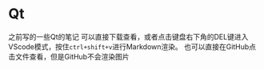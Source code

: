 # Qt
之前写的一些Qt的笔记
可以直接下载查看，或者点击键盘右下角的DEL键进入VScode模式，按住`ctrl+shift+v`进行Markdown渲染。
也可以直接在GitHub点击文件查看，但是GitHub不会渲染图片
